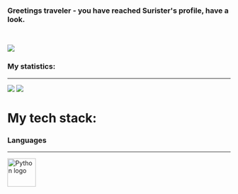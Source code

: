 <style>
    .logo{
        height: 64px;
        width: 64px;
    }
</style>

### Greetings traveler - you have reached Surister's profile, have a look.
<br>

![](https://komarev.com/ghpvc/?username=surister)


### My statistics:
<hr>

![](https://github-readme-stats.vercel.app/api?username=surister&show_icons=true&count_private=true&include_all_commits=true&theme=darcula)
![](https://github-readme-stats.vercel.app/api/top-langs/?username=surister&layout=compact&lang_count=16&theme=darcula)

# My tech stack:

### Languages
<hr>
<img class="logo" src="https://upload.wikimedia.org/wikipedia/commons/c/c3/Python-logo-notext.svg" alt="Python logo">
